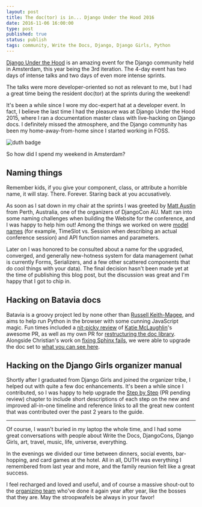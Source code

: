 ```yaml
---
layout: post
title: The doc(tor) is in... Django Under the Hood 2016
date: 2016-11-06 16:00:00
type: post
published: true
status: publish
tags: community, Write the Docs, Django, Django Girls, Python
---
```


[Django Under the Hood](https://djangounderthehood.com/) is an amazing event for the Django community held in Amsterdam, this year being the 3rd iteration. The 4-day event has two days of intense talks and two days of even more intense sprints.

The talks were more developer-oriented so not as relevant to me, but I had a great time being the resident doc(tor) at the sprints during the weekend!

It's been a while since I wore my doc-expert hat at a developer event. In fact, I believe the last time I had the pleasure was at Django Under the Hood 2015, where I ran a documentation master class with live-hacking on Django docs. I definitely missed the atmosphere, and the Django community has been my home-away-from-home since I started working in FOSS.

![duth badge]({{%20site.baseurl%20}}/images/duth16-badge.jpg)

So how did I spend my weekend in Amsterdam?

Naming things
-------------

Remember kids, if you give your component, class, or attribute a horrible name, it will stay. There. Forever. Staring back at you accusatively.

As soon as I sat down in my chair at the sprints I was greeted by [Matt Austin](https://twitter.com/MJAustin) from Perth, Australia, one of the organizers of DjangoCon AU. Matt ran into some naming challenges when building the Website for the conference, and I was happy to help him out! Among the things we worked on were [model names](https://github.com/mattaustin/django-conference/blob/master/conference/models.py) (for example, TimeSlot vs. Session when describing an actual conference session) and API function names and parameters.

Later on I was honored to be consulted about a name for the upgraded, converged, and generally new-hotness system for data management (what is currently Forms, Serializers, and a few other scattered components that do cool things with your data). The final decision hasn't been made yet at the time of publishing this blog post, but the discussion was great and I'm happy that I got to chip in.

Hacking on Batavia docs
------------------------

Batavia is a groovy project led by none other than [Russell Keith-Magee](https://twitter.com/freakboy3742), and aims to help run Python in the browser with some cunning JavaScript magic. Fun times included a [nit-picky review](https://github.com/pybee/batavia/pull/341) of [Katie McLaughlin](https://twitter.com/glasnt)'s awesome PR, as well as my own PR for [restructuring the doc library](https://github.com/pybee/batavia/pull/359). Alongside Christian's work on [fixing Sphinx fails](https://github.com/pybee/batavia/pull/352), we were able to upgrade the doc set to [what you can see here](http://batavia.readthedocs.io/en/latest/).

Hacking on the Django Girls organizer manual
--------------------------------------------

Shortly after I graduated from Django Girls and joined the organizer tribe, I helped out with quite a few doc enhancements. It's been a while since I contributed, so I was happy to help upgrade the [Step by Step](https://github.com/DjangoGirls/organizer-manual/pull/80) (PR pending review) chapter to include short descriptions of each step on the new and improved all-in-one timeline and reference links to all the great new content that was contributed over the past 2 years to the guide.

----

Of course, I wasn't buried in my laptop the whole time, and I had some great conversations with people about Write the Docs, DjangoCons, Django Girls, art, travel, music, life, universe, everything.

In the evenings we divided our time between dinners, social events, bar-hopping, and card games at the hotel. All in all, DUTH was everything I remembered from last year and more, and the family reunion felt like a great success.

I feel recharged and loved and useful, and of course a massive shout-out to the [organizing team](https://djangounderthehood.com/team/) who've done it again year after year, like the bosses that they are. May the stroopwafels be always in your favor!
